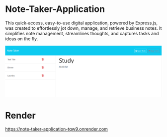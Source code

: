 # Note-Taker-Application
This quick-access, easy-to-use digital application, powered by Express.js, was created to effortlessly jot down, manage, and retrieve business notes. It simplifies note management, streamlines thoughts, and captures tasks and ideas on the fly.

![Add Notes](./images/addNotes.png)


# Render
https://note-taker-application-tqw9.onrender.com
